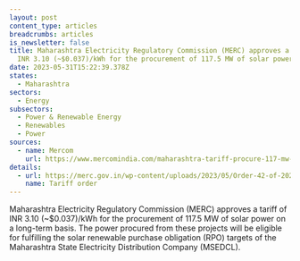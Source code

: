 ```yaml
---
layout: post
content_type: articles
breadcrumbs: articles
is_newsletter: false
title: Maharashtra Electricity Regulatory Commission (MERC) approves a tariff of
  INR 3.10 (~$0.037)/kWh for the procurement of 117.5 MW of solar power
date: 2023-05-31T15:22:39.378Z
states:
  - Maharashtra
sectors:
  - Energy
subsectors:
  - Power & Renewable Energy
  - Renewables
  - Power
sources:
  - name: Mercom
    url: https://www.mercomindia.com/maharashtra-tariff-procure-117-mw-solar-power
details:
  - url: https://merc.gov.in/wp-content/uploads/2023/05/Order-42-of-2023.pdf
    name: Tariff order
---
```

Maharashtra Electricity Regulatory Commission (MERC) approves a tariff of INR 3.10 (~$0.037)/kWh for the procurement of 117.5 MW of solar power on a long-term basis. The power procured from these projects will be eligible for fulfilling the solar renewable purchase obligation (RPO) targets of the Maharashtra State Electricity Distribution Company (MSEDCL).
